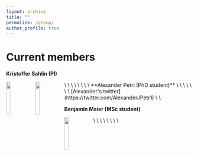 ```yaml
---
layout: archive
title: ""
permalink: /group/
author_profile: true
---
```


<h1>Current members</h1>

**Kristoffer Sahlin (PI)**

<img align="left" width="15%" src="http://sahlingroup.github.io/files/profile_pic_2020.png"> 
\
\
\
\
\
\
\
\
**Alexander Petri (PhD student)**

<img align="left" width="15%" src="http://sahlingroup.github.io/files/PetriPicture.jpg"> 
\
\
\
\
\
\
\
[Alexander's twitter](https://twitter.com/AlexanderJPetr1)
\
\

**Benjamin Maier (MSc student)**

<img align="left" width="15%" src="http://sahlingroup.github.io/files/Benjamin2.png"> 
\
\
\
\
\
\
\
\